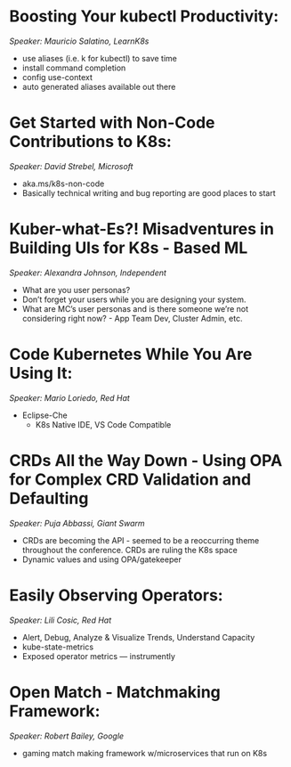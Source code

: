 # Boosting Your kubectl Productivity:

*Speaker: Mauricio Salatino, LearnK8s*

* use aliases (i.e. k for kubectl) to save time
* install command completion
* config use-context
* auto generated aliases available out there

# Get Started with Non-Code Contributions to K8s:

*Speaker: David Strebel, Microsoft*

* aka.ms/k8s-non-code
* Basically technical writing and bug reporting are good places to start

# Kuber-what-Es?! Misadventures in Building UIs for K8s - Based ML

*Speaker: Alexandra Johnson, Independent*

* What are you user personas?
* Don’t forget your users while you are designing your system. 
* What are MC’s user personas and is there someone we’re not considering right now? - App Team Dev, Cluster Admin, etc. 

# Code Kubernetes While You Are Using It:

*Speaker: Mario Loriedo, Red Hat*

* Eclipse-Che 
    * K8s Native IDE, VS Code Compatible

# CRDs All the Way Down - Using OPA for Complex CRD Validation and Defaulting

*Speaker: Puja Abbassi, Giant Swarm*

* CRDs are becoming the API - seemed to be a reoccurring theme throughout the conference. CRDs are ruling the K8s space
* Dynamic values and using OPA/gatekeeper

# Easily Observing Operators:

*Speaker: Lili Cosic, Red Hat*

* Alert, Debug, Analyze & Visualize Trends, Understand Capacity
* kube-state-metrics
* Exposed operator metrics — instrumently 

# Open Match - Matchmaking Framework:

*Speaker: Robert Bailey, Google*

* gaming match making framework w/microservices that run on K8s

